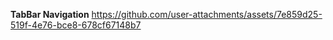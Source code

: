 **TabBar Navigation**
https://github.com/user-attachments/assets/7e859d25-519f-4e76-bce8-678cf67148b7



